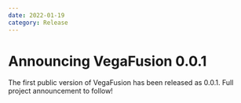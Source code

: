 ```yaml
---
date: 2022-01-19 
category: Release
---
```


# Announcing VegaFusion 0.0.1
The first public version of VegaFusion has been released as 0.0.1.  Full project announcement to follow!